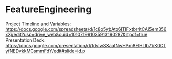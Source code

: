 # FeatureEngineering
Project Timeline and Variables: https://docs.google.com/spreadsheets/d/1c8o5ybAto6ITIFxtbr4tCAi5em356xXj/edit?usp=drive_web&ouid=101071991035913190287&rtpof=true
Presentation Deck: https://docs.google.com/presentation/d/1dvIwSXaatNwHPm8EIHLlb7bK0CTyfNEDvkkMCsmmFdY/edit#slide=id.p
